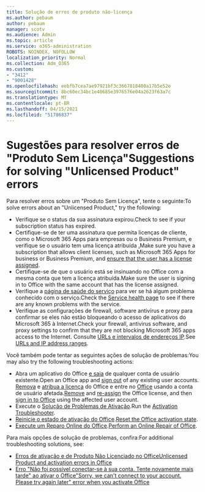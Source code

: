 ```yaml
---
title: Solução de erros de produto não-licença
ms.author: pebaum
author: pebaum
manager: scotv
ms.audience: Admin
ms.topic: article
ms.service: o365-administration
ROBOTS: NOINDEX, NOFOLLOW
localization_priority: Normal
ms.collection: Adm_O365
ms.custom:
- "3412"
- "9001428"
ms.openlocfilehash: eebfb7cea7ae97921bf3c3667818400a17b5e52e
ms.sourcegitcommit: 8bc60ec34bc1e40685e3976576e04a2623f63a7c
ms.translationtype: MT
ms.contentlocale: pt-BR
ms.lasthandoff: 04/15/2021
ms.locfileid: "51786837"
---
```

# <a name="suggestions-for-solving-unlicensed-product-errors"></a><span data-ttu-id="bdd3e-102">Sugestões para resolver erros de "Produto Sem Licença"</span><span class="sxs-lookup"><span data-stu-id="bdd3e-102">Suggestions for solving "Unlicensed Product" errors</span></span>

<span data-ttu-id="bdd3e-103">Para resolver erros sobre um "Produto Sem Licença", tente o seguinte:</span><span class="sxs-lookup"><span data-stu-id="bdd3e-103">To solve errors about an "Unlicensed Product," try the following:</span></span>

- <span data-ttu-id="bdd3e-104">Verifique se o status da sua assinatura expirou.</span><span class="sxs-lookup"><span data-stu-id="bdd3e-104">Check to see if your subscription status has expired.</span></span>
- <span data-ttu-id="bdd3e-105">Certifique-se de ter uma assinatura que permita licenças de cliente, como o Microsoft 365 Apps para empresas ou o Business Premium, e verifique se o usuário tem uma licença atribuída [.](https://docs.microsoft.com/microsoft-365/admin/add-users/add-users)</span><span class="sxs-lookup"><span data-stu-id="bdd3e-105">Make sure you have a subscription that allows client licenses, such as Microsoft 365 Apps for business or Business Premium, and [ensure that the user has a license assigned](https://docs.microsoft.com/microsoft-365/admin/add-users/add-users).</span></span> 
- <span data-ttu-id="bdd3e-106">Certifique-se de que o usuário está se insinuando no Office com a mesma conta que tem a licença atribuída.</span><span class="sxs-lookup"><span data-stu-id="bdd3e-106">Make sure the user is signing in to Office with the same account that has the license assigned.</span></span>
- <span data-ttu-id="bdd3e-107">Verifique a [página de saúde do serviço](https://docs.microsoft.com/office365/enterprise/view-service-health) para ver se há algum problema conhecido com o serviço.</span><span class="sxs-lookup"><span data-stu-id="bdd3e-107">Check the [Service health page](https://docs.microsoft.com/office365/enterprise/view-service-health) to see if there are any known problems with the service.</span></span>
- <span data-ttu-id="bdd3e-108">Verifique as configurações de firewall, software antivírus e proxy para confirmar se eles não estão bloqueando o acesso de aplicativos do Microsoft 365 à Internet.</span><span class="sxs-lookup"><span data-stu-id="bdd3e-108">Check your firewall, antivirus software, and proxy settings to confirm that they are not blocking Microsoft 365 apps access to the Internet.</span></span> <span data-ttu-id="bdd3e-109">Consulte [URLs e intervalos de endereços IP](https://docs.microsoft.com/office365/enterprise/urls-and-ip-address-ranges).</span><span class="sxs-lookup"><span data-stu-id="bdd3e-109">See [URLs and IP address ranges](https://docs.microsoft.com/office365/enterprise/urls-and-ip-address-ranges).</span></span>

<span data-ttu-id="bdd3e-110">Você também pode tentar as seguintes ações de solução de problemas:</span><span class="sxs-lookup"><span data-stu-id="bdd3e-110">You may also try the following troubleshooting actions:</span></span> 

- <span data-ttu-id="bdd3e-111">Abra um aplicativo do Office [e saia](https://support.office.com/article/5a20dc11-47e9-4b6f-945d-478cb6d92071) de qualquer conta de usuário existente.</span><span class="sxs-lookup"><span data-stu-id="bdd3e-111">Open an Office app and [sign out](https://support.office.com/article/5a20dc11-47e9-4b6f-945d-478cb6d92071) of any existing user accounts.</span></span> <span data-ttu-id="bdd3e-112">[Remova](https://docs.microsoft.com/microsoft-365/admin/manage/remove-licenses-from-users) e [atribua a licença](https://docs.microsoft.com/microsoft-365/admin/manage/assign-licenses-to-users) do Office e entre no [Office](https://support.office.com/article/628ea040-f265-49de-b986-be09c3ebf8a9) usando a conta de usuário afetada.</span><span class="sxs-lookup"><span data-stu-id="bdd3e-112">[Remove](https://docs.microsoft.com/microsoft-365/admin/manage/remove-licenses-from-users) and [re-assign](https://docs.microsoft.com/microsoft-365/admin/manage/assign-licenses-to-users) the Office license, and then [sign in to Office](https://support.office.com/article/628ea040-f265-49de-b986-be09c3ebf8a9) using the affected user account.</span></span>
- <span data-ttu-id="bdd3e-113">Execute o [Solução de Problemas de Ativação](https://aka.ms/SARA-OfficeActivation-Alchemy).</span><span class="sxs-lookup"><span data-stu-id="bdd3e-113">Run the [Activation Troubleshooter](https://aka.ms/SARA-OfficeActivation-Alchemy).</span></span>
- <span data-ttu-id="bdd3e-114">[Reinicie o estado de ativação do Office](https://docs.microsoft.com/office365/troubleshoot/activation/reset-office-365-proplus-activation-state).</span><span class="sxs-lookup"><span data-stu-id="bdd3e-114">[Reset the Office activation state](https://docs.microsoft.com/office365/troubleshoot/activation/reset-office-365-proplus-activation-state).</span></span> 
- <span data-ttu-id="bdd3e-115">[Execute um Reparo Online do Office](https://support.office.com/Article/7821d4b6-7c1d-4205-aa0e-a6b40c5bb88b).</span><span class="sxs-lookup"><span data-stu-id="bdd3e-115">[Perform an Online Repair of Office](https://support.office.com/Article/7821d4b6-7c1d-4205-aa0e-a6b40c5bb88b).</span></span>

<span data-ttu-id="bdd3e-116">Para mais opções de solução de problemas, confira:</span><span class="sxs-lookup"><span data-stu-id="bdd3e-116">For additional troubleshooting solutions, see:</span></span> 

- [<span data-ttu-id="bdd3e-117">Erros de ativação e de Produto Não Licenciado no Office</span><span class="sxs-lookup"><span data-stu-id="bdd3e-117">Unlicensed Product and activation errors in Office</span></span>](https://support.office.com/Article/0d23d3c0-c19c-4b2f-9845-5344fedc4380)
- [<span data-ttu-id="bdd3e-118">Erro "Não foi possível conectar-se à sua conta. Tente novamente mais tarde" ao ativar o Office</span><span class="sxs-lookup"><span data-stu-id="bdd3e-118">"Sorry, we can't connect to your account. Please try again later" error when you activate Office</span></span>](https://docs.microsoft.com/office/troubleshoot/activation-installation/issue-when-activate-office-from-office-365)